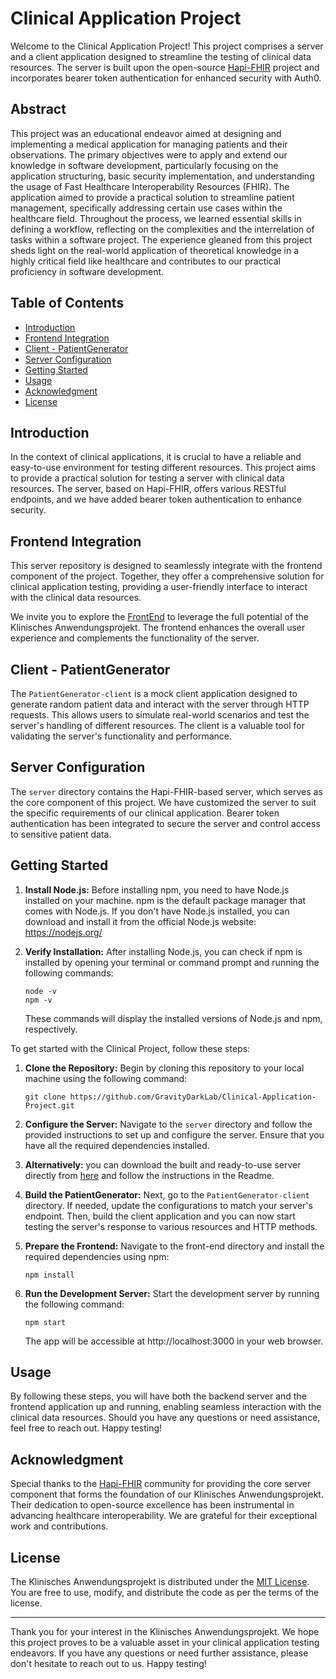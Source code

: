 # Clinical Application Project

Welcome to the Clinical Application Project! This project comprises a server and a client application designed to streamline the testing of clinical data resources. The server is built upon the open-source [Hapi-FHIR](https://hapifhir.io/) project and incorporates bearer token authentication for enhanced security with Auth0.

## Abstract

This project was an educational endeavor aimed at designing and implementing a medical application for managing patients and their observations. The primary objectives were to apply and extend our knowledge in software development, particularly focusing on the application structuring, basic security implementation, and understanding the usage of Fast Healthcare Interoperability Resources (FHIR). The application aimed to provide a practical solution to streamline patient management, specifically addressing certain use cases within the healthcare field. Throughout the process, we learned essential skills in defining a workflow, reflecting on the complexities and the interrelation of tasks within a software project. The experience gleaned from this project sheds light on the real-world application of theoretical knowledge in a highly critical field like healthcare and contributes to our practical proficiency in software development.

## Table of Contents

- [Introduction](#introduction)
- [Frontend Integration](frontend-integration)
- [Client - PatientGenerator](#client---patientgenerator)
- [Server Configuration](#server-configuration)
- [Getting Started](#getting-started)
- [Usage](#usage)
- [Acknowledgment](#acknowledgment)
- [License](#license)

## Introduction

In the context of clinical applications, it is crucial to have a reliable and easy-to-use environment for testing different resources. This project aims to provide a practical solution for testing a server with clinical data resources. The server, based on Hapi-FHIR, offers various RESTful endpoints, and we have added bearer token authentication to enhance security.

## Frontend Integration

This server repository is designed to seamlessly integrate with the frontend component of the project. Together, they offer a comprehensive solution for clinical application testing, providing a user-friendly interface to interact with the clinical data resources.

We invite you to explore the [FrontEnd](https://github.com/GravityDarkLab/Clinical-Application-Project/tree/main/Front-end) to leverage the full potential of the Klinisches Anwendungsprojekt. The frontend enhances the overall user experience and complements the functionality of the server.

## Client - PatientGenerator

The `PatientGenerator-client` is a mock client application designed to generate random patient data and interact with the server through HTTP requests. This allows users to simulate real-world scenarios and test the server's handling of different resources. The client is a valuable tool for validating the server's functionality and performance.

## Server Configuration

The `server` directory contains the Hapi-FHIR-based server, which serves as the core component of this project. We have customized the server to suit the specific requirements of our clinical application. Bearer token authentication has been integrated to secure the server and control access to sensitive patient data.

## Getting Started

1. **Install Node.js:**
   Before installing npm, you need to have Node.js installed on your machine. npm is the default package manager that comes with Node.js. If you don't have Node.js installed, you can download and install it from the official Node.js website: https://nodejs.org/

2. **Verify Installation:**
   After installing Node.js, you can check if npm is installed by opening your terminal or command prompt and running the following commands:
   ```
   node -v
   npm -v
   ```
   These commands will display the installed versions of Node.js and npm, respectively.

To get started with the Clinical Project, follow these steps:

1. **Clone the Repository:** Begin by cloning this repository to your local machine using the following command:
   ```
   git clone https://github.com/GravityDarkLab/Clinical-Application-Project.git
   ```

2. **Configure the Server:** Navigate to the `server` directory and follow the provided instructions to set up and configure the server. Ensure that you have all the required dependencies installed.

3. **Alternatively:** you can download the built and ready-to-use server directly from [here](https://drive.google.com/drive/folders/1pery1-VEiU5qInV35zOIW4Vb3jjmPfdU?usp=drive_link) and follow the instructions in the Readme.

4. **Build the PatientGenerator:** Next, go to the `PatientGenerator-client` directory. If needed, update the configurations to match your server's endpoint. Then, build the client application and you can now start testing the server's response to various resources and HTTP methods.

5. **Prepare the Frontend:** Navigate to the front-end directory and install the required dependencies using npm:
   ```
   npm install
   ```

7. **Run the Development Server:** Start the development server by running the following command:
   ```
   npm start
   ```
   The app will be accessible at http://localhost:3000 in your web browser.

## Usage

By following these steps, you will have both the backend server and the frontend application up and running, enabling seamless interaction with the clinical data resources. Should you have any questions or need assistance, feel free to reach out. Happy testing!

## Acknowledgment

Special thanks to the [Hapi-FHIR](https://github.com/hapifhir/hapi-fhir-jpaserver-starter) community for providing the core server component that forms the foundation of our Klinisches Anwendungsprojekt. Their dedication to open-source excellence has been instrumental in advancing healthcare interoperability. We are grateful for their exceptional work and contributions.

## License

The Klinisches Anwendungsprojekt is distributed under the [MIT License](LICENSE). You are free to use, modify, and distribute the code as per the terms of the license.

---

Thank you for your interest in the Klinisches Anwendungsprojekt. We hope this project proves to be a valuable asset in your clinical application testing endeavors. If you have any questions or need further assistance, please don't hesitate to reach out to us. Happy testing!
